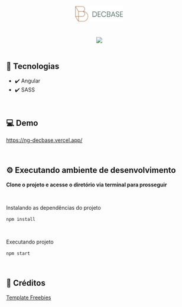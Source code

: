 <h1 align="center">
  <img src="./src/assets/images/logo.png" width="130">
</h1>

<br />

<div align="center">
  <img src="https://user-images.githubusercontent.com/54766216/136472614-eb98d366-5479-4cb9-8a3f-c9b2a18e22f7.gif">
</div>

<br />

## 🚀 Tecnologias

- ✔️ Angular
- ✔️ SASS

<br />

## 💻 Demo

<a href="https://ng-decbase.vercel.app/">https://ng-decbase.vercel.app/</a>

<br />

## ⚙️ Executando ambiente de desenvolvimento

<strong>Clone o projeto e acesse o diretório via terminal para prosseguir</strong>

<br/>

<span>Instalando as dependências do projeto</span>

```
npm install
```

<br/>

<span>Executando projeto</span>

```
npm start
```

<br />

## 🤝 Créditos

<a href="https://www.templatefreebies.com/resources/decbase-template" target="_blank">Template Freebies</a>

